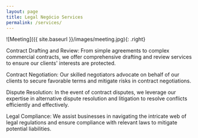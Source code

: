 ```yaml
---
layout: page
title: Legal Negócio Services
permalink: /services/
---
```


![Meeting]({{ site.baseurl }}/images/meeting.jpg){: .right}

Contract Drafting and Review: From simple agreements to complex commercial contracts, we offer comprehensive drafting and review services to ensure our clients' interests are protected.

Contract Negotiation: Our skilled negotiators advocate on behalf of our clients to secure favorable terms and mitigate risks in contract negotiations.

Dispute Resolution: In the event of contract disputes, we leverage our expertise in alternative dispute resolution and litigation to resolve conflicts efficiently and effectively.

Legal Compliance: We assist businesses in navigating the intricate web of legal regulations and ensure compliance with relevant laws to mitigate potential liabilities.